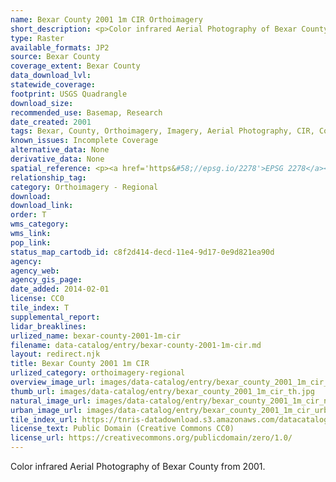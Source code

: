 ```yaml
---
name: Bexar County 2001 1m CIR Orthoimagery
short_description: <p>Color infrared Aerial Photography of Bexar County from 2001.</p>
type: Raster
available_formats: JP2
source: Bexar County
coverage_extent: Bexar County
data_download_lvl:
statewide_coverage:
footprint: USGS Quadrangle
download_size:
recommended_use: Basemap, Research
date_created: 2001
tags: Bexar, County, Orthoimagery, Imagery, Aerial Photography, CIR, Color, Infrared, San Antonio, Historical
known_issues: Incomplete Coverage
alternative_data: None
derivative_data: None
spatial_reference: <p><a href='https&#58;//epsg.io/2278'>EPSG 2278</a></p>
relationship_tag:
category: Orthoimagery - Regional
download:
download_link:
order: T
wms_category:
wms_link:
pop_link:
status_map_cartodb_id: c8f2d414-decd-11e4-9d17-0e9d821ea90d
agency:
agency_web:
agency_gis_page:
date_added: 2014-02-01
license: CC0
tile_index: T
supplemental_report:
lidar_breaklines:
urlized_name: bexar-county-2001-1m-cir
filename: data-catalog/entry/bexar-county-2001-1m-cir.md
layout: redirect.njk
title: Bexar County 2001 1m CIR
urlized_category: orthoimagery-regional
overview_image_url: images/data-catalog/entry/bexar_county_2001_1m_cir_overview.jpg
thumb_url: images/data-catalog/entry/bexar_county_2001_1m_cir_th.jpg
natural_image_url: images/data-catalog/entry/bexar_county_2001_1m_cir_natural.jpg
urban_image_url: images/data-catalog/entry/bexar_county_2001_1m_cir_urban.jpg
tile_index_url: https://tnris-datadownload.s3.amazonaws.com/datacatalog/tile_index/bexar_county_2001_1m_cir_tileindex.zip
license_text: Public Domain (Creative Commons CC0)
license_url: https://creativecommons.org/publicdomain/zero/1.0/
---
```


Color infrared Aerial Photography of Bexar County from 2001.
